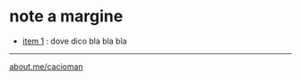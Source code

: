 # note a margine

- [item 1](interarete.md) : dove dico bla bla bla 

---  
[about.me/cacioman](https://about.me/cacioman) 
